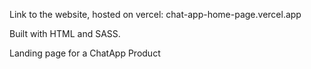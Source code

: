 
Link to the website, hosted on vercel: chat-app-home-page.vercel.app

Built with HTML and SASS.

Landing page for a ChatApp Product
